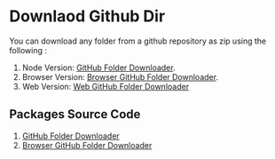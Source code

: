 # Downlaod Github Dir

You can download any folder from a github repository as zip using the following :

1. Node Version: [GitHub Folder Downloader](https://www.npmjs.com/package/github-folder-downloader).
2. Browser Version: [Browser GitHub Folder Downloader](https://www.npmjs.com/package/browser-github-folder-downloader).
3. Web Version: [Web GitHub Folder Downloader](https://ahmedhanye.github.io/Download-Github-Dir/)

## Packages Source Code

1. [GitHub Folder Downloader](./Node-npm/Readme.md)
2. [Browser GitHub Folder Downloader](./Browser-npm/Readme.md)
